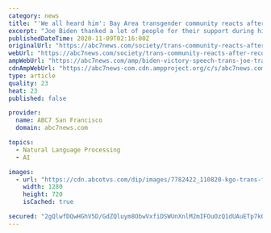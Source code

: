```yaml
---
category: news
title: "'We all heard him': Bay Area transgender community reacts after being acknowledged in Joe Biden's victory speech"
excerpt: "Joe Biden thanked a lot of people for their support during his victory speech Saturday, among them the transgender community. Bay Area activists took notice. Transgender activist Honey Mahogany was watching President-elect Joe Biden's victory speech on Saturday."
publishedDateTime: 2020-11-09T02:16:00Z
originalUrl: "https://abc7news.com/society/trans-community-reacts-after-recognition-in-joe-bidens-speech/7780667/"
webUrl: "https://abc7news.com/society/trans-community-reacts-after-recognition-in-joe-bidens-speech/7780667/"
ampWebUrl: "https://abc7news.com/amp/biden-victory-speech-trans-joe-transgender-san-francisco-democratic-county-central-committee/7780667/"
cdnAmpWebUrl: "https://abc7news-com.cdn.ampproject.org/c/s/abc7news.com/amp/biden-victory-speech-trans-joe-transgender-san-francisco-democratic-county-central-committee/7780667/"
type: article
quality: 23
heat: 23
published: false

provider:
  name: ABC7 San Francisco
  domain: abc7news.com

topics:
  - Natural Language Processing
  - AI

images:
  - url: "https://cdn.abcotvs.com/dip/images/7782422_110820-kgo-trans-flg-img_Image_00-01-25,26.jpg"
    width: 1280
    height: 720
    isCached: true

secured: "2gQlwfDQwHGhV5D/GdZQluym8ObwVxfiDSWUnXnlM2mIFOuOzQ1dUAuETp7kOvWtx8/EQeLKV8g6LR7uSPLWNJ/5SQFs9bhbkNP2nDlPeWz00Yc01/bpRSYm6sKpYILwhstCwnsdZmVAb/uoT/aJlnS60ubDzoaa6zFCsYpYFtc6grYx9yexTX+179i/+1W3DXUH6pLQ+jeVLizsz6edsCQl5Ph0dhcIuQPwbjF+P1ELanhhzz96BJmREETbqm/WwsiK3MylU2E5M8nheaYe7ViyDmh9lZE5xMOrcFXq7jmUSBvLM4NUsgAvzn17XaWvtTwoJoeAgutG6zUJ9pxNhKxyOoi6A2XoJNNwN/nZFVg=;dc1YVmtHra/IIgkEyvIM3A=="
---
```


